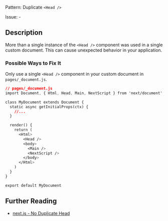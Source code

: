 Pattern: Duplicate `<Head />`

Issue: -

## Description

More than a single instance of the `<Head />` component was used in a single custom document. This can cause unexpected behavior in your application.

### Possible Ways to Fix It

Only use a single `<Head />` component in your custom document in `pages/_document.js`.

```css
// pages/_document.js
import Document, { Html, Head, Main, NextScript } from 'next/document'

class MyDocument extends Document {
  static async getInitialProps(ctx) {
    //...
  }

  render() {
    return (
      <Html>
        <Head />
        <body>
          <Main />
          <NextScript />
        </body>
      </Html>
    )
  }
}

export default MyDocument

```

## Further Reading

* [next.js - No Duplicate Head](https://nextjs.org/docs/messages/no-duplicate-head)